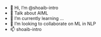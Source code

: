 - 👋 Hi, I’m @shoaib-intro
- 👀 Talk about AIML
- 🌱 I’m currently learning ...
- 💞️ I’m looking to collaborate on ML in NLP
- 📫 shoaib-intro

<!---
shoaib-intro/shoaib-intro is a ✨ special ✨ repository because its `README.md` (this file) appears on your GitHub profile.
You can click the Preview link to take a look at your changes.
--->
